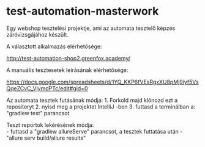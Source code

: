 # test-automation-masterwork

Egy webshop tesztelési projektje, ami az automata tesztelő képzés záróvizsgájához készült.

A választott alkalmazás elérhetősége: 

http://test-automation-shop2.greenfox.academy/ 

A manuális tesztesetek leírásának elérhetősége: 

https://docs.google.com/spreadsheets/d/1YQ_KKP6fVEsRgxXU8pMj9iyf5VsQqeZCvC_VjymdPTc/edit#gid=0

Az automata tesztek futásának módja: 
	1. Forkold majd klónozd ezt a repositoryt 
	2. nyisd meg a projektet IntelliJ -ben
	3. futtasd a terminálban a: "gradlew test" parancsot
 
Teszt reportok lekérésének módja:                 
     - futtasd a "gradlew allureServe" parancsot, a tesztek futtatása után
     - "allure serv build/allure results"
             

